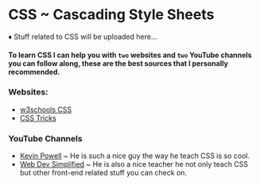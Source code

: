 # CSS ~ Cascading Style Sheets

♦ Stuff related to CSS will be uploaded here...

#### To learn CSS I can help you with `two` websites and `two` YouTube channels you can follow along, these are the best sources that I personally recommended.

### Websites:
* [w3schools CSS](https://www.w3schools.com/css/)
* [CSS Tricks](https://css-tricks.com/)

### YouTube Channels
* [Kevin Powell](https://www.youtube.com/channel/UCJZv4d5rbIKd4QHMPkcABCw) ~ He is such a nice guy the way he teach CSS is so cool.
* [Web Dev Simplified](https://www.youtube.com/c/WebDevSimplified) ~ He is also a nice teacher he not only teach CSS but other front-end related stuff you can check on.
